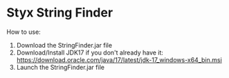 # Styx String Finder

How to use:

1) Download the StringFinder.jar file
2) Download/Install JDK17 if you don't already have it: https://download.oracle.com/java/17/latest/jdk-17_windows-x64_bin.msi
3) Launch the StringFinder.jar file
